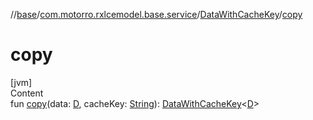 //[base](../../index.md)/[com.motorro.rxlcemodel.base.service](../index.md)/[DataWithCacheKey](index.md)/[copy](copy.md)



# copy  
[jvm]  
Content  
fun [copy](copy.md)(data: [D](index.md), cacheKey: [String](https://kotlinlang.org/api/latest/jvm/stdlib/kotlin/-string/index.html)): [DataWithCacheKey](index.md)<[D](index.md)>  



